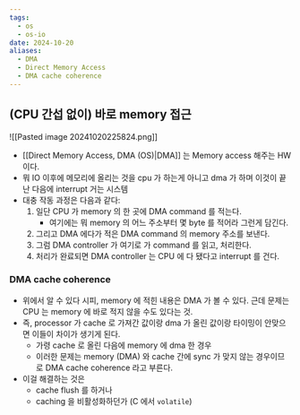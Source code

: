 ```yaml
---
tags:
  - os
  - os-io
date: 2024-10-20
aliases:
  - DMA
  - Direct Memory Access
  - DMA cache coherence
---
```

## (CPU 간섭 없이) 바로 memory 접근

![[Pasted image 20241020225824.png]]

- [[Direct Memory Access, DMA (OS)|DMA]] 는 Memory access 해주는 HW 이다.
- 뭐 IO 이후에 메모리에 올리는 것을 cpu 가 하는게 아니고 dma 가 하며 이것이 끝난 다음에 interrupt 거는 시스템
- 대충 작동 과정은 다음과 같다:
	1. 일단 CPU 가 memory 의 한 곳에 DMA command 를 적는다.
		- 여기에는 뭐 memory 의 어느 주소부터 몇 byte 를 적어라 그런게 담긴다.
	2. 그리고 DMA 에다가 적은 DMA command 의 memory 주소를 보낸다.
	3. 그럼 DMA controller 가 여기로 가 command 를 읽고, 처리한다.
	4. 처리가 완료되면 DMA controller 는 CPU 에 다 됐다고 interrupt 를 건다.

### DMA cache coherence

- 위에서 알 수 있다 시피, memory 에 적힌 내용은 DMA 가 볼 수 있다. 근데 문제는 CPU 는 memory 에 바로 적지 않을 수도 있다는 것.
- 즉, processor 가 cache 로 가져간 값이랑 dma 가 올린 값이랑 타이밍이 안맞으면 이들이 차이가 생기게 된다. 
	- 가령 cache 로 올린 다음에 memory 에 dma 한 경우
	- 이러한 문제는 memory (DMA) 와 cache 간에 sync 가 맞지 않는 경우이므로 DMA cache coherence 라고 부른다.
- 이걸 해결하는 것은
	- cache flush 를 하거나
	- caching 을 비활성화하던가 (C 에서 `volatile`)